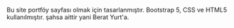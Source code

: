 Bu site portföy sayfası olmak için tasarlanmıştır.
Bootstrap 5, CSS ve HTML5 kullanılmıştır.
şahsa aittir yani Berat Yurt'a.
